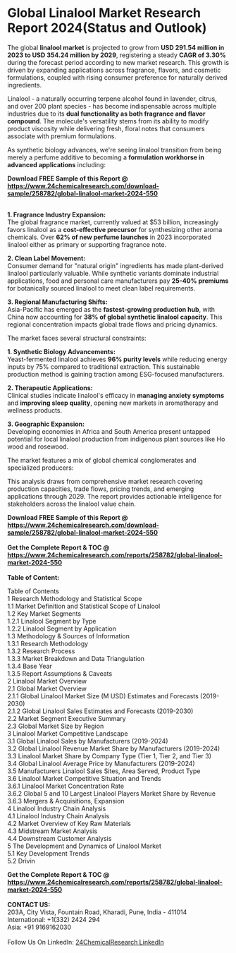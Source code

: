 <h1>Global Linalool Market Research Report 2024(Status and Outlook)</h1><p>The global <strong>linalool market</strong> is projected to grow from <strong>USD 291.54 million in 2023 to USD 354.24 million by 2029</strong>, registering a steady <strong>CAGR of 3.30%</strong> during the forecast period according to new market research. This growth is driven by expanding applications across fragrance, flavors, and cosmetic formulations, coupled with rising consumer preference for naturally derived ingredients.</p><p>Linalool - a naturally occurring terpene alcohol found in lavender, citrus, and over 200 plant species - has become indispensable across multiple industries due to its <strong>dual functionality as both fragrance and flavor compound</strong>. The molecule's versatility stems from its ability to modify product viscosity while delivering fresh, floral notes that consumers associate with premium formulations.</p><p>As synthetic biology advances, we're seeing linalool transition from being merely a perfume additive to becoming a <strong>formulation workhorse in advanced applications</strong> including:</p><div><b>Download FREE Sample of this Report @ 
            <a href="https://www.24chemicalresearch.com/download-sample/258782/global-linalool-market-2024-550">
            https://www.24chemicalresearch.com/download-sample/258782/global-linalool-market-2024-550</a></b></div><br><p><strong>1. Fragrance Industry Expansion:</strong><br>
The global fragrance market, currently valued at $53 billion, increasingly favors linalool as a <strong>cost-effective precursor</strong> for synthesizing other aroma chemicals. Over <strong>62% of new perfume launches</strong> in 2023 incorporated linalool either as primary or supporting fragrance note.</p><p><strong>2. Clean Label Movement:</strong><br>
Consumer demand for "natural origin" ingredients has made plant-derived linalool particularly valuable. While synthetic variants dominate industrial applications, food and personal care manufacturers pay <strong>25-40% premiums</strong> for botanically sourced linalool to meet clean label requirements.</p><p><strong>3. Regional Manufacturing Shifts:</strong><br>
Asia-Pacific has emerged as the <strong>fastest-growing production hub</strong>, with China now accounting for <strong>38% of global synthetic linalool capacity</strong>. This regional concentration impacts global trade flows and pricing dynamics.</p><p>The market faces several structural constraints:</p><p><strong>1. Synthetic Biology Advancements:</strong><br>
Yeast-fermented linalool achieves <strong>96% purity levels</strong> while reducing energy inputs by 75% compared to traditional extraction. This sustainable production method is gaining traction among ESG-focused manufacturers.</p><p><strong>2. Therapeutic Applications:</strong><br>
Clinical studies indicate linalool's efficacy in <strong>managing anxiety symptoms</strong> and <strong>improving sleep quality</strong>, opening new markets in aromatherapy and wellness products.</p><p><strong>3. Geographic Expansion:</strong><br>
Developing economies in Africa and South America present untapped potential for local linalool production from indigenous plant sources like Ho wood and rosewood.</p><p>The market features a mix of global chemical conglomerates and specialized producers:</p><p>This analysis draws from comprehensive market research covering production capacities, trade flows, pricing trends, and emerging applications through 2029. The report provides actionable intelligence for stakeholders across the linalool value chain.</p><div><b>Download FREE Sample of this Report @ 
            <a href="https://www.24chemicalresearch.com/download-sample/258782/global-linalool-market-2024-550">
            https://www.24chemicalresearch.com/download-sample/258782/global-linalool-market-2024-550</a></b></div><br><div><b>Get the Complete Report & TOC @ 
            <a href="https://www.24chemicalresearch.com/reports/258782/global-linalool-market-2024-550">
            https://www.24chemicalresearch.com/reports/258782/global-linalool-market-2024-550</a></b></div><br>
            <b>Table of Content:</b><p>Table of Contents<br />
1 Research Methodology and Statistical Scope<br />
1.1 Market Definition and Statistical Scope of Linalool<br />
1.2 Key Market Segments<br />
1.2.1 Linalool Segment by Type<br />
1.2.2 Linalool Segment by Application<br />
1.3 Methodology & Sources of Information<br />
1.3.1 Research Methodology<br />
1.3.2 Research Process<br />
1.3.3 Market Breakdown and Data Triangulation<br />
1.3.4 Base Year<br />
1.3.5 Report Assumptions & Caveats<br />
2 Linalool Market Overview<br />
2.1 Global Market Overview<br />
2.1.1 Global Linalool Market Size (M USD) Estimates and Forecasts (2019-2030)<br />
2.1.2 Global Linalool Sales Estimates and Forecasts (2019-2030)<br />
2.2 Market Segment Executive Summary<br />
2.3 Global Market Size by Region<br />
3 Linalool Market Competitive Landscape<br />
3.1 Global Linalool Sales by Manufacturers (2019-2024)<br />
3.2 Global Linalool Revenue Market Share by Manufacturers (2019-2024)<br />
3.3 Linalool Market Share by Company Type (Tier 1, Tier 2, and Tier 3)<br />
3.4 Global Linalool Average Price by Manufacturers (2019-2024)<br />
3.5 Manufacturers Linalool Sales Sites, Area Served, Product Type<br />
3.6 Linalool Market Competitive Situation and Trends<br />
3.6.1 Linalool Market Concentration Rate<br />
3.6.2 Global 5 and 10 Largest Linalool Players Market Share by Revenue<br />
3.6.3 Mergers & Acquisitions, Expansion<br />
4 Linalool Industry Chain Analysis<br />
4.1 Linalool Industry Chain Analysis<br />
4.2 Market Overview of Key Raw Materials<br />
4.3 Midstream Market Analysis<br />
4.4 Downstream Customer Analysis<br />
5 The Development and Dynamics of Linalool Market <br />
5.1 Key Development Trends<br />
5.2 Drivin</p><div><b>Get the Complete Report & TOC @ 
            <a href="https://www.24chemicalresearch.com/reports/258782/global-linalool-market-2024-550">
            https://www.24chemicalresearch.com/reports/258782/global-linalool-market-2024-550</a></b></div><br><b>CONTACT US:</b><br>
            203A, City Vista, Fountain Road, Kharadi, Pune, India - 411014<br>
            International: +1(332) 2424 294<br>
            Asia: +91 9169162030 <br><br>
            Follow Us On LinkedIn: <a href="https://www.linkedin.com/company/24chemicalresearch/">24ChemicalResearch LinkedIn</a>